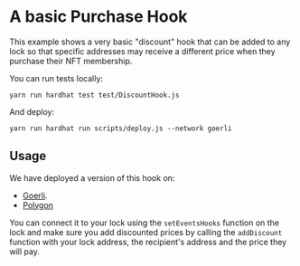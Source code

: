 # A basic Purchase Hook

This example shows a very basic "discount" hook that can be added to any lock so that specific addresses may receive a different price when they purchase their NFT membership.

You can run tests locally:

```
yarn run hardhat test test/DiscountHook.js
```

And deploy:

```
yarn run hardhat run scripts/deploy.js --network goerli
```

## Usage

We have deployed a version of this hook on:

- [Goerli](https://goerli.etherscan.io/address/0xBe4dCe6bDb21b4e1e57055C5DBDeC1A0666726b0#code).
- [Polygon](https://polygonscan.com/address/0xe829E1848F530834Bc5DB92489d8346b018A50D8#code)

You can connect it to your lock using the `setEventsHooks` function on the lock and make sure you add discounted prices by calling the `addDiscount` function with your lock address, the recipient's address and the price they will pay.
